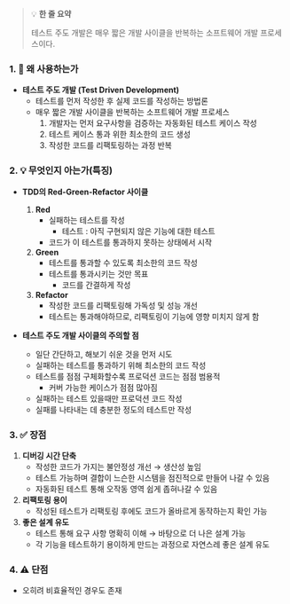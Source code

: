 > 💡 **한 줄 요약**
>
> 테스트 주도 개발은 매우 짧은 개발 사이클을 반복하는 소프트웨어 개발 프로세스이다.

### 1. 🤔 왜 사용하는가

- **테스트 주도 개발 (Test Driven Development)**
  - 테스트를 먼저 작성한 후 실제 코드를 작성하는 방법론
  - 매우 짧은 개발 사이클을 반복하는 소프트웨어 개발 프로세스
    1. 개발자는 먼저 요구사항을 검증하는 자동화된 테스트 케이스 작성
    2. 테스트 케이스 통과 위한 최소한의 코드 생성
    3. 작성한 코드를 리팩토링하는 과정 반복

### 2. 💡 무엇인지 아는가(특징)

- **TDD의 Red-Green-Refactor 사이클**

  1. **Red**
     - 실패하는 테스트를 작성
       - 테스트 : 아직 구현되지 않은 기능에 대한 테스트
     - 코드가 이 테스트를 통과하지 못하는 상태에서 시작
  2. **Green**
     - 테스트를 통과할 수 있도록 최소한의 코드 작성
     - 테스트를 통과시키는 것만 목표
       - 코드를 간결하게 작성
  3. **Refactor**
     - 작성한 코드를 리팩토링해 가독성 및 성능 개선
     - 테스트는 통과해야하므로, 리팩토링이 기능에 영향 미치지 않게 함

- **테스트 주도 개발 사이클의 주의할 점**
  - 일단 간단하고, 해보기 쉬운 것을 먼저 시도
  - 실패하는 테스트를 통과하기 위해 최소한의 코드 작성
  - 테스트를 점점 구체화할수록 프로덕션 코드는 점점 범용적
    - 커버 가능한 케이스가 점점 많아짐
  - 실패하는 테스트 있을때만 프로덕션 코드 작성
  - 실패를 나타내는 데 충분한 정도의 테스트만 작성

### 3. ✅ 장점

1. **디버깅 시간 단축**
   - 작성한 코드가 가지는 불안정성 개선 → 생산성 높임
   - 테스트 가능하며 결합이 느슨한 시스템을 점진적으로 만들어 나갈 수 있음
   - 자동화된 테스트 통해 오작동 영역 쉽게 좁혀나갈 수 있음
2. **리팩토링 용이**
   - 작성된 테스트가 리팩토링 후에도 코드가 올바르게 동작하는지 확인 가능
3. **좋은 설계 유도**
   - 테스트 통해 요구 사항 명확히 이해 → 바탕으로 더 나은 설계 가능
   - 각 기능을 테스트하기 용이하게 만드는 과정으로 자연스레 좋은 설계 유도

### 4. ⚠️ 단점

- 오히려 비효율적인 경우도 존재
